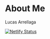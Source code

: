 # About Me


Lucas Arrellaga

[![Netlify Status](https://api.netlify.com/api/v1/badges/4d64764c-6c3d-4164-90b9-d619f5f5d7c4/deploy-status)](https://app.netlify.com/sites/about-me-larrellaga/deploys)
